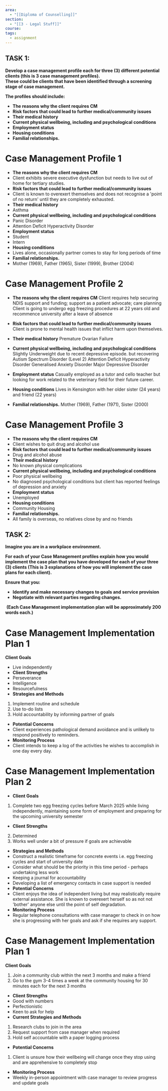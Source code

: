 ```yaml
---
area:
  - "[[Diploma of Counselling]]"
section:
  - "[[3 - Legal Stuff]]"
course: 
tags:
  - assignment
---
```

## **TASK 1:**

**Develop a case management profile each for three (3) different potential clients (this is 3 case management profiles).  
These could be clients that have been identified through a screening stage of case management.**

**The profiles should include:**

- **The reasons why the client requires CM**
- **Risk factors that could lead to further medical/community issues**
- **Their medical history**
- **Current physical wellbeing, including and psychological conditions**
- **Employment status**
- **Housing conditions**
- **Familial relationships.**

# Case Management Profile 1
- **The reasons why the client requires CM**
- Client exhibits severe executive dysfunction but needs to live out of home for tertiary studies.
- **Risk factors that could lead to further medical/community issues**
- Client is known to overexert themselves and does not recognise a 'point of no return' until they are completely exhausted.
- **Their medical history**
- Asthma
- **Current physical wellbeing, including and psychological conditions**
- Panic Disorder
- Attention Deficit Hyperactivity Disorder
- **Employment status**
- Student
- Intern
- **Housing conditions**
- Lives alone, occasionally partner comes to stay for long periods of time
- **Familial relationships.**
- Mother (1969), Father (1965), Sister (1999), Brother (2004)
# Case Management Profile 2
- **The reasons why the client requires CM**
Client requires help securing NDIS support and funding; support as a patient advocate; care planning
Client is going to undergo egg freezing procedures at 22 years old and recommence university after a leave of absence

- **Risk factors that could lead to further medical/community issues**
Client is prone to mental health issues that inflict harm upon themselves.

- **Their medical history**
Premature Ovarian Failure

- **Current physical wellbeing, including and psychological conditions**
Slightly Underweight due to recent depressive episode. but recovering
Autism Spectrum Disorder (Level 2)
Attention Deficit Hyperactivity Disorder
Generalised Anxiety Disorder
Major Depressive Disorder

- **Employment status**
Casually employed as a tutor and cello teacher but looking for work related to the veterinary field for their future career.

- **Housing conditions**
Lives in Kensington with her older sister (24 years) and friend (22 years)

- **Familial relationships.**
Mother (1969), Father (1971), Sister (2000)
# Case Management Profile 3
- **The reasons why the client requires CM**
- Client wishes to quit drug and alcohol use
- **Risk factors that could lead to further medical/community issues**
- Drug and alcohol abuse
- **Their medical history**
- No known physical complications
- **Current physical wellbeing, including and psychological conditions**
- Poor physical wellbeing
- No diagnosed psychological conditions but client has reported feelings of depression and anxiety
- **Employment status**
- Unemployed
- **Housing conditions**
- Community Housing
- **Familial relationships.**
- All family is overseas, no relatives close by and no friends

## **TASK 2:**

**Imagine you are in a workplace environment.**

**For each of your Case Management profiles explain how you would implement the case plan that you have developed for each of your three (3) clients (This is 3 explanations of how you will implement the case plans for each client).**

**Ensure that you:**

- **Identify and make necessary changes to goals and service provision**
- **Negotiate with relevant parties regarding changes.**

 **(Each Case Management implementation plan will be approximately 200 words each.)**

# Case Management Implementation Plan 1

**Client Goals**
- Live independently 
- **Client Strengths**
- Perseverance
- Intelligence
- Resourcefulness
- **Strategies and Methods**
1. Implement routine and schedule
2. Use to-do lists
3. Hold accountability by informing partner of goals

- **Potential Concerns**
- Client experiences pathological demand avoidance and is unlikely to respond positively to reminders.
- **Monitoring Process**
- Client intends to keep a log of the activities he wishes to accomplish in one day every day.
# Case Management Implementation Plan 2
- **Client Goals**
1. Complete two egg freezing cycles before March 2025 while living independently, maintaining some form of employment and preparing for the upcoming university semester
- **Client Strengths**
2. Determined
3. Works well under a bit of pressure if goals are achievable
- **Strategies and Methods**
- Construct a realistic timeframe for concrete events i.e. egg freezing cycles and start of university date
- Consider what should be the priority in this time period - perhaps undertaking less work 
- Keeping a journal for accountability
- Developing a list of emergency contacts in case support is needed
- **Potential Concerns**
- Client enjoys the idea of independent living but may realistically require external assistance. She is known to overexert herself so as not not 'bother' anyone else until the point of self degradation.
- **Monitoring Process**
- Regular telephone consultations with case manager to check in on how she is progressing with her goals and ask if she requires any support.

# Case Management Implementation Plan 1
**Client Goals**
1. Join a community club within the next 3 months and make a friend
2. Go to the gym 3-4 times a week at the community housing for 30 minutes each for the next 3 months

- **Client Strengths**
- Good with numbers
- Perfectionistic
- Keen to ask for help
- **Current Strategies and Methods**
1. Research clubs to join in the area
2. Request support from case manager when required
3. Hold self accountable with a paper logging process

- **Potential Concerns**
1. Client is unsure how their wellbeing will change once they stop using and are apprehensive to completely stop 

- **Monitoring Process**
- Weekly in-person appointment with case manager to review progress and update goals